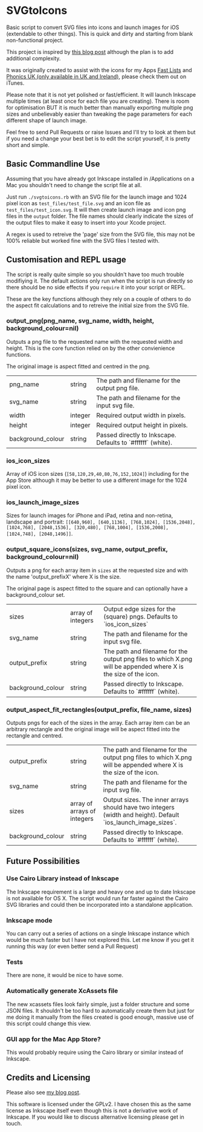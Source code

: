 SVGtoIcons
==========

Basic script to convert SVG files into icons and launch images for iOS (extendable to other things). This is quick and dirty and starting from blank non-functional project.

This project is inspired by [this blog post](http://throwachair.com/2013/10/26/generate-all-your-ios-app-icons-with-svg-and-inkscape/) although the plan is to add additional complexity.

It was originally created to assist with the icons for my Apps [Fast Lists](http://itunes.com/apps/fastlists) and [Phonics UK (only available in UK and Ireland)](http://itunes.com/apps/phonicsuk), please check them out on iTunes.

Please note that it is not yet polished or fast/efficient. It will launch Inkscape multiple times (at least once for each file you are creating). There is room for optimisation BUT it is much better than manually exporting multiple png sizes and unbelievably easier than tweaking the page parameters for each different shape of launch image.

Feel free to send Pull Requests or raise Issues and I'll try to look at them but if you need a change your best bet is to edit the script yourself, it is pretty short and simple.

Basic Commandline Use
---------------------

Assuming that you have already got Inkscape installed in /Applications on a Mac you shouldn't need to change the script file at all.

Just run `./svgtoicons.rb` with an SVG file for the launch image and 1024 pixel icon as `test_files/test_file.svg` and an icon file as `test_files/test_icon.svg`. It will then create launch image and icon png files in the `output` folder. The file names should clearly indicate the sizes of the output files to make it easy to insert into your Xcode project.

A regex is used to retreive the 'page' size from the SVG file, this may not be 100% reliable but worked fine with the SVG files I tested with.

Customisation and REPL usage
----------------------------

The script is really quite simple so you shouldn't have too much trouble modifiying it. The default actions only run when the script is run directly so there should be no side effects if you `require` it into your script or REPL.

These are the key functions although they rely on a couple of others to do the aspect fit calculations and to retreive the initial size from the SVG file.

### output_png(png_name, svg_name, width, height, background_colour=nil)

Outputs a png file to the requested name with the requested width and height. This is the core function relied on by the other convienience functions.

The original image is aspect fitted and centred in the png.

<table>
    <tr>
        <td>png_name</td><td>string</td><td>The path and filename for the output png file.</td>
    </tr>
    <tr>
        <td>svg_name</td><td>string</td><td>The path and filename for the input svg file.</td>
    </tr>
    <tr>
        <td>width</td><td>integer</td><td>Required output width in pixels.</td>
    </tr>
     <tr>
        <td>height</td><td>integer</td><td>Required output height in pixels.</td>
    </tr>
     <tr>
        <td>background_colour</td><td>string</td><td>Passed directly to Inkscape. Defaults to `#ffffff` (white).</td>
    </tr>
</table>

### ios_icon_sizes

Array of iOS icon sizes (`[58,120,29,40,80,76,152,1024]`) including for the App Store although it may be better to use a different image for the 1024 pixel icon. 

### ios_launch_image_sizes

 Sizes for launch images for iPhone and iPad, retina and non-retina, landscape and portrait: `[[640,960], [640,1136], [768,1024], [1536,2048], [1024,768], [2048,1536], [320,480],
 [768,1004], [1536,2008], [1024,748], [2048,1496]]`. 

### output_square_icons(sizes, svg_name, output_prefix, background_colour=nil)

Outputs a png for each array item in `sizes` at the requested size and with the name 'output_prefixX' where X is the size.

The original page is aspect fitted to the square and can optionally have a background_colour set.

<table>
    <tr>
        <td>sizes</td><td>array of integers</td><td>Output edge sizes for the (square) pngs. Defaults to `ios_icon_sizes`</td>
    </tr>
    <tr>
        <td>svg_name</td><td>string</td><td>The path and filename for the input svg file.</td>
    </tr>
    <tr>
      	<td>output_prefix</td><td>string</td><td>The path and filename for the output png files to which X.png will be appended where X is the size of the icon.</td>
    </tr>
     <tr>
        <td>background_colour</td><td>string</td><td>Passed directly to Inkscape. Defaults to `#ffffff` (white).</td>
    </tr>
</table>

### output_aspect_fit_rectangles(output_prefix, file_name, sizes)

Outputs pngs for each of the sizes in the array. Each array item can be an arbitrary rectangle and the original image will be aspect fitted into the rectangle and centred.

<table>
<tr>
    <td>output_prefix</td><td>string</td><td>The path and filename for the output png files to which X.png will be appended where X is the size of the icon.</td>
    </tr>
    <tr>
        <td>svg_name</td><td>string</td><td>The path and filename for the input svg file.</td>
    </tr>
    <tr>
        <td>sizes</td><td>array of arrays of integers</td><td>Output sizes. The inner arrays should have two integers (width and height). Default `ios_launch_image_sizes`.</td>
    </tr>
     <tr>
        <td>background_colour</td><td>string</td><td>Passed directly to Inkscape. Defaults to `#ffffff` (white).</td>
    </tr>

</table>

Future Possibilities
--------------------
### Use Cairo Library instead of Inkscape

The Inkscape requirement is a large and heavy one and up to date Inkscape is not available for OS X. The script would run far faster against the Cairo SVG libraries and could then be incorporated into a standalone application.

### Inkscape mode

You can carry out a series of actions on a single Inkscape instance which would be much faster but I have not explored this. Let me know if you get it running this way (or even better send a Pull Request)

### Tests

There are none, it would be nice to have some.

### Automatically generate XcAssets file

The new xcassets files look fairly simple, just a folder structure and some JSON files. It shouldn't be too hard to automatically create them but just for me doing it manually from the files created is good enough, massive use of this script could change this view.

### GUI app for the Mac App Store?

This would probably require using the Cairo library or similar instead of Inkscape.

Credits and Licensing
---------------------

Please also see [my blog post](http://blog.human-friendly.com/useful-svg-to-ios-icons-tip-using-inkscape).

This software is licensed under the GPLv2. I have chosen this as the same license as Inkscape itself even though this is not a derivative work of Inkscape. If you would like to discuss alternative licensing please get in touch.

